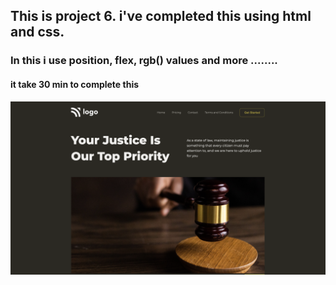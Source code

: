 ## This is project 6. i've completed this using html and css. 
### In this i use position, flex, rgb() values and more ........
#### it take 30 min to complete this 

![Top page](./output.png)